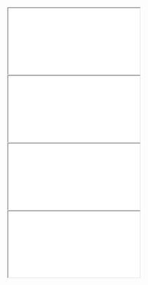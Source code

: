 <iframe src="css/data-screen/data-screen-1.html"></iframe>
<iframe src="css/data-screen/data-screen-2.html"></iframe>
<iframe src="css/data-screen/data-screen-3.html"></iframe>
<iframe src="css/data-screen/data-screen-4.html"></iframe>